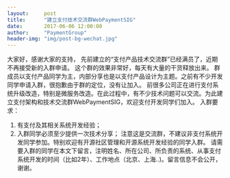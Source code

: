 ```yaml
---                                   
layout:     post      
title:      "建立支付技术交流群WebPaymentSIG"                                     
date:       2017-06-06 12:00:00                                     
author:     "PaymentGroup"                
header-img: "img/post-bg-wechat.jpg"                                     
---                         
```

      
	  
	  
大家好，感谢大家的支持， 先前建立的“支付产品技术交流群”已经满员了，近期不再接受新的入群申请。 这个群的效果非常好，每天有大量的干货释放出来。 群成员以支付产品同学为主，内部分享也是以支付产品设计为主题。之前有不少开发同学申请入群，很抱歉由于群的定位，没有让加入。 前很多公司正在进行支付系统升级改造，特别是微服务改造。在此过程中，有不少技术问题可以交流。为此建立支付架构和技术交流群WebPaymentSIG，欢迎支付开发同学们加入。 入群要求：
1. 有支付及其相关系统开发经验； 
2. 入群同学必须至少提供一次技术分享；
注意这是交流群，不建议非支付系统开发同学参加。特别欢迎有开源社区管理和开源系统开发经验的同学入群。 请需要入群的同学在本文下留言，注明姓名、所在公司、所负责的系统、从事支付系统开发的时间（比如2年）、工作地点（北京、上海..)。留言信息不会公开，谢谢。  
